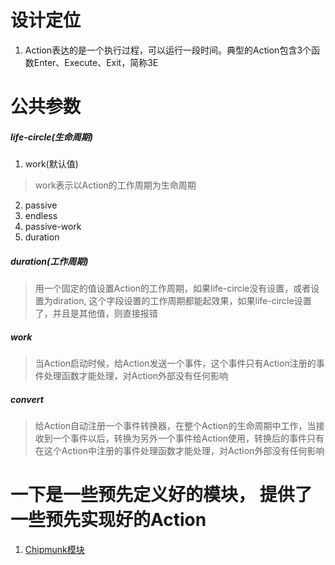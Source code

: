 # 设计定位
1. Action表达的是一个执行过程，可以运行一段时间。典型的Action包含3个函数Enter、Execute、Exit，简称3E

# 公共参数
##### life-circle(生命周期)
1. work(默认值)
> work表示以Action的工作周期为生命周期

2. passive
3. endless
4. passive-work
5. duration

##### duration(工作周期)
> 用一个固定的值设置Action的工作周期，如果life-circie没有设置，或者设置为diration, 这个字段设置的工作周期都能起效果，如果life-circle设置了，并且是其他值，则直接报错

##### work
> 当Action启动时候，给Action发送一个事件，这个事件只有Action注册的事件处理函数才能处理，对Action外部没有任何影响

##### convert
> 给Action自动注册一个事件转换器，在整个Action的生命周期中工作，当接收到一个事件以后，转换为另外一个事件给Action使用，转换后的事件只有在这个Action中注册的事件处理函数才能处理，对Action外部没有任何影响

# 一下是一些预先定义好的模块， 提供了一些预先实现好的Action
1. [Chipmunk模块](module_chipmunk)